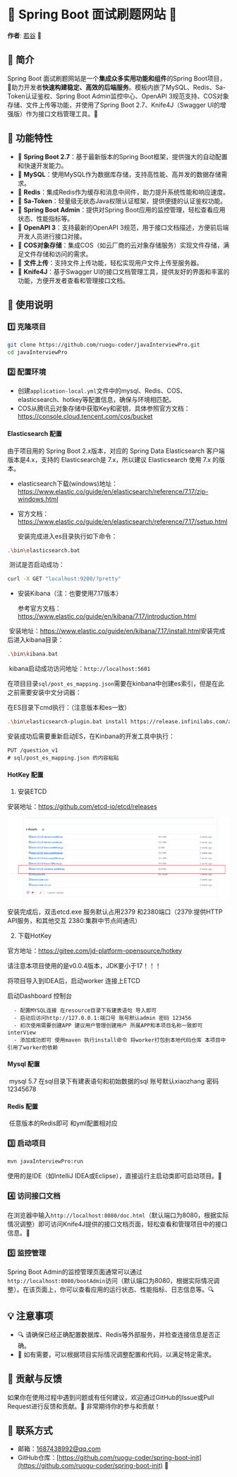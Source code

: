 # 🚀 Spring Boot 面试刷题网站 🚀

**作者**: [若谷](https://github.com/ruogu-coder) 🌟

## 📘 简介

Spring Boot 面试刷题网站是一个**集成众多实用功能和组件**的Spring Boot项目，🚀助力开发者**快速构建稳定、高效的后端服务**。模板内嵌了MySQL、Redis、Sa-Token认证鉴权、Spring Boot Admin监控中心、OpenAPI 3规范支持、COS对象存储、文件上传等功能，并使用了Spring Boot 2.7、Knife4J（Swagger UI的增强版）作为接口文档管理工具。🔧

## 🎨 功能特性

- 🔰 **Spring Boot 2.7**：基于最新版本的Spring Boot框架，提供强大的自动配置和快速开发能力。
- 💾 **MySQL**：使用MySQL作为数据库存储，支持高性能、高并发的数据存储需求。
- 🐢 **Redis**：集成Redis作为缓存和消息中间件，助力提升系统性能和响应速度。
- 🔑 **Sa-Token**：轻量级无状态Java权限认证框架，提供便捷的认证鉴权功能。
- 🔭 **Spring Boot Admin**：提供对Spring Boot应用的监控管理，轻松查看应用状态、性能指标等。
- 📖 **OpenAPI 3**：支持最新的OpenAPI 3规范，用于接口文档描述，方便前后端开发人员进行接口对接。
- 📁 **COS对象存储**：集成COS（如云厂商的云对象存储服务）实现文件存储，满足文件存储和访问的需求。
- 📂 **文件上传**：支持文件上传功能，轻松实现用户文件上传至服务器。
- 📘 **Knife4J**：基于Swagger UI的接口文档管理工具，提供友好的界面和丰富的功能，方便开发者查看和管理接口文档。

## 📘 使用说明

### 1️⃣ 克隆项目

```bash
git clone https://github.com/ruogu-coder/javaInterviewPro.git
cd javaInterviewPro
```

### 2️⃣ 配置环境

- 创建`application-local.yml`文件中的mysql、Redis、COS、elasticsearch、hotkey等配置信息，确保与环境相匹配。
- COS从腾讯云对象存储中获取Key和密钥，具体参照官方文档：https://console.cloud.tencent.com/cos/bucket

####  Elasticsearch 配置

由于项目用的 Spring Boot 2.x版本，对应的 Spring Data Elasticsearch 客户端版本是4.x，支持的 Elasticsearch是 7.x，所以建议 Elasticsearch 使用 7.x 的版本。

- elasticsearch下载(windows)地址：https://www.elastic.co/guide/en/elasticsearch/reference/7.17/zip-windows.html

- 官方文档：https://www.elastic.co/guide/en/elasticsearch/reference/7.17/setup.html

  安装完成进入es目录执行如下命令：

```bash
.\bin\elasticsearch.bat
```

​	测试是否启动成功：

```bash
curl -X GET "localhost:9200/?pretty"
```

- 安装Kibana（注：也要使用7.17版本）

  参考官方文档：https://www.elastic.co/guide/en/kibana/7.17/introduction.html

​	安装地址：https://www.elastic.co/guide/en/kibana/7.17/install.html
​	安装完成后进入kibana目录：

```bash
.\bin\kibana.bat
```

​	kibana启动成功访问地址：`http://localhost:5601`

在项目目录`sql/post_es_mapping.json`需要在kinbana中创建es索引，但是在此之前需要安装中文分词器：

在ES目录下cmd执行：（注意版本和es一致）

```bash
.\bin\elasticsearch-plugin.bat install https://release.infinilabs.com/analysis-ik/stable/elasticsearch-analysis-ik-7.17.23.zip
```

安装成功后需要重新启动ES，在Kinbana的开发工具中执行：

```bas
PUT /question_v1
# sql/post_es_mapping.json 的内容粘贴
```

#### HotKey 配置

1. 安装ETCD

安装地址：https://github.com/etcd-io/etcd/releases

![](.image/1.png)

安装完成后，双击etcd.exe 服务默认占用2379 和2380端口（2379:提供HTTP API服务，和其他交互 2380:集群中节点间通讯）

2. 下载HotKey   

  官方地址：https://gitee.com/jd-platform-opensource/hotkey

  请注意本项目使用的是v0.0.4版本，JDK要小于17！！！

  将项目导入到IDEA后，启动worker 连接上ETCD 

  启动Dashboard 控制台 

      - 配置MYSQL连接 在resource目录下有建表语句 导入即可
      - 启动后访问http://127.0.0.1:端口号 账号默认admin 密码 123456
      - 初次使用需要创建APP 建议用户管理创建用户 所属APP和本项目名称一致即可 interView
      - 添加成功即可 使用maven 执行install命令 将worker打包到本地代码仓库 本项目中引用了worker的依赖

#### Mysql 配置

​	mysql 5.7 在sql目录下有建表语句和初始数据的sql 账号默认xiaozhang 密码 12345678

#### Redis 配置

​	任意版本的Redis即可 和yml配置相对应

### 3️⃣ 启动项目

```bash
mvn javaInterviewPro:run
```
使用的是IDE（如IntelliJ IDEA或Eclipse），直接运行主启动类即可启动项目。🏃

### 4️⃣ 访问接口文档

在浏览器中输入`http://localhost:8080/doc.html`（默认端口为8080，根据实际情况调整）即可访问Knife4J提供的接口文档页面，轻松查看和管理项目中的接口信息。📖

### 5️⃣ 监控管理

Spring Boot Admin的监控管理页面通常可以通过`http://localhost:8080/bootAdmin`访问（默认端口为8080，根据实际情况调整）。在该页面上，你可以查看应用的运行状态、性能指标、日志信息等。🔍

## 💡 注意事项

- 🔍 请确保已经正确配置数据库、Redis等外部服务，并检查连接信息是否正确。
- 🔧 如有需要，可以根据项目实际情况调整配置和代码，以满足特定需求。

## 💪 贡献与反馈

如果你在使用过程中遇到问题或有任何建议，欢迎通过GitHub的Issue或Pull Request进行反馈和贡献。🤝 非常期待你的参与和贡献！

## 📧 联系方式

- 邮箱：[1687438992@qq.com](mailto:1687438992@qq.com)
- GitHub仓库：[https://github.com/ruogu-coder/spring-boot-init](https://github.com/ruogu-coder/spring-boot-init) 🔗